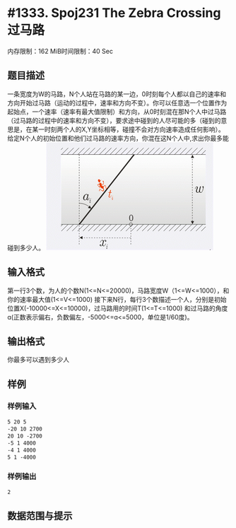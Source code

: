 # #1333. Spoj231 The Zebra Crossing  过马路

内存限制：162 MiB时间限制：40 Sec

## 题目描述

一条宽度为W的马路，N个人站在马路的某一边，0时刻每个人都以自己的速率和方向开始过马路（运动的过程中，速率和方向不变）。你可以任意选一个位置作为起始点，一个速率（速率有最大值限制）和方向，从0时刻混在那N个人中过马路（过马路的过程中的速率和方向不变），要求途中碰到的人尽可能的多（碰到的意思是，在某一时刻两个人的X,Y坐标相等，碰撞不会对方向速率造成任何影响）。给定N个人的初始位置和他们过马路的速率方向，你混在这N个人中,求出你最多能碰到多少人。 ![](images/1333.jpg)

## 输入格式

第一行3个数，为人的个数N(1<=N<=20000)，马路宽度W（1<=W<=1000），和你的速率最大值(1<=V<=1000) 接下来N行，每行3个数描述一个人，分别是初始位置X(-10000<=X<=10000)，过马路用的时间T(1<=T<=1000) 和过马路的角度ɑ(正数表示偏右，负数偏左，-5000<=ɑ<=5000，单位是1/60度)。

## 输出格式

你最多可以遇到多少人

## 样例

### 样例输入

    
    5 20 5
    -20 10 2700
    20 10 -2700
    -5 1 4000
    -4 1 4000
    5 1 -4000
    
    

### 样例输出

    
    2
    

## 数据范围与提示
